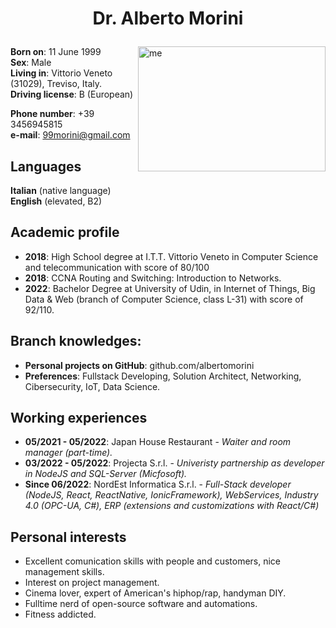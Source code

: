 # <p style="text-align: center">Dr. Alberto Morini</p>

<img style="float: right; width: 300px; height: 200px" src="./meCurriculum.jpg" alt="me">


**Born on**: 11 June 1999<br>
**Sex**: Male <br>
**Living in**: Vittorio Veneto (31029), Treviso, Italy. <br>
**Driving license**: B (European) <br>

**Phone number**: +39 3456945815 <br>
**e-mail**: 99morini@gmail.com

## Languages
**Italian** (native language) <br>
**English** (elevated, B2)


## Academic profile
- **2018**: High School degree at I.T.T. Vittorio Veneto in Computer Science and telecommunication with score of 80/100
- **2018**: CCNA Routing and Switching: Introduction to Networks.
- **2022**: Bachelor Degree at University of Udin, in Internet of Things, Big Data & Web (branch of Computer Science, class L-31) with score of 92/110.


## Branch knowledges:
- **Personal projects on GitHub**: <a style='text-decoration: none' href="https://github.com/albertomorini?tab=repositories">github.com/albertomorini</a>
- **Preferences**: Fullstack Developing, Solution Architect, Networking, Cibersecurity, IoT, Data Science.

## Working experiences
- **05/2021 - 05/2022**: Japan House Restaurant - _Waiter and room manager (part-time)._
- **03/2022 - 05/2022**: Projecta S.r.l. - _Univeristy partnership as developer in NodeJS and SQL-Server (Micfosoft)._
- **Since 06/2022**: NordEst Informatica S.r.l. - _Full-Stack developer (NodeJS, React, ReactNative, IonicFramework), WebServices, Industry 4.0 (OPC-UA, C#), ERP (extensions and customizations with React/C#)_

## Personal interests

- Excellent comunication skills with people and customers, nice management skills.
- Interest on project management.
- Cinema lover, expert of American's hiphop/rap, handyman DIY.
- Fulltime nerd of open-source software and automations.
- Fitness addicted.
